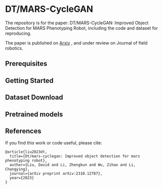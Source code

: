 # DT/MARS-CycleGAN
The repository is for the paper: DT/MARS-CycleGAN: Improved Object Detection for MARS Phenotyping Robot, including the code and dataset for reproducing. 

The paper is published on [Arxiv](https://arxiv.org/abs/2310.12787) , and under review on Journal of field robotics.



## Prerequisites


## Getting Started



## Dataset Download



## Pretrained models



## References
If you find this work or code useful, please cite:

```
@article{liu2023dt,
  title={Dt/mars-cyclegan: Improved object detection for mars phenotyping robot},
  author={Liu, David and Li, Zhengkun and Wu, Zihao and Li, Changying},
  journal={arXiv preprint arXiv:2310.12787},
  year={2023}
}
```
